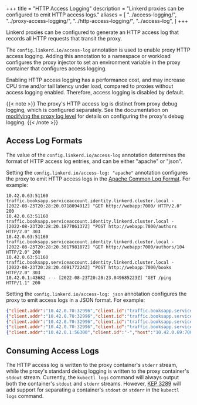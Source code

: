 +++
title = "HTTP Access Logging"
description = "Linkerd proxies can be configured to emit HTTP access logs."
aliases = [
  "../access-logging/",
  "../proxy-access-logging/",
  "../http-access-logging/",
  "../access-log",
]
+++

Linkerd proxies can be configured to generate an HTTP access log that records
all HTTP requests that transit the proxy.

The `config.linkerd.io/access-log` annotation is used to enable proxy HTTP
access logging. Adding this annotation to a namespace or workload configures the
proxy injector to set an environment variable in the proxy container that
configures access logging.

Enabling HTTP access logging has a performance cost, and may increase CPU time
and/or tail latency under load, compared to proxies without access logging
enabled. Therefore, access logging is disabled by default.

{{< note >}}
The proxy's HTTP access log is distinct from proxy debug logging, which is
configured separately. See the documentation on [modifying the proxy log
level](../../tasks/modifying-proxy-log-level/) for details on configuring the
proxy's debug logging.
{{< /note >}}

## Access Log Formats

The value of the `config.linkerd.io/access-log` annotation determines the format
of HTTP access log entries, and can be either "apache" or "json".

Setting the `config.linkerd.io/access-log: "apache"` annotation configures the
proxy to emit HTTP access logs in the [Apache Common Log
Format](https://en.wikipedia.org/wiki/Common_Log_Format). For example:

```text
10.42.0.63:51160 traffic.booksapp.serviceaccount.identity.linkerd.cluster.local - [2022-08-23T20:28:20.071809491Z] "GET http://webapp:7000/ HTTP/2.0" 200
10.42.0.63:51160 traffic.booksapp.serviceaccount.identity.linkerd.cluster.local - [2022-08-23T20:28:20.187706137Z] "POST http://webapp:7000/authors HTTP/2.0" 303
10.42.0.63:51160 traffic.booksapp.serviceaccount.identity.linkerd.cluster.local - [2022-08-23T20:28:20.301798187Z] "GET http://webapp:7000/authors/104 HTTP/2.0" 200
10.42.0.63:51160 traffic.booksapp.serviceaccount.identity.linkerd.cluster.local - [2022-08-23T20:28:20.409177224Z] "POST http://webapp:7000/books HTTP/2.0" 303
10.42.0.1:43682 - - [2022-08-23T20:28:23.049685223Z] "GET /ping HTTP/1.1" 200
```

Setting the `config.linkerd.io/access-log: json` annotation configures the proxy
to emit access logs in a JSON format. For example:

```json
{"client.addr":"10.42.0.70:32996","client.id":"traffic.booksapp.serviceaccount.identity.linkerd.cluster.local","host":"webapp:7000","method":"GET","processing_ns":"39826","request_bytes":"","response_bytes":"19627","status":200,"timestamp":"2022-08-23T20:33:42.321746212Z","total_ns":"14441135","trace_id":"","uri":"http://webapp:7000/","user_agent":"Go-http-client/1.1","version":"HTTP/2.0"}
{"client.addr":"10.42.0.70:32996","client.id":"traffic.booksapp.serviceaccount.identity.linkerd.cluster.local","host":"webapp:7000","method":"POST","processing_ns":"30036","request_bytes":"33","response_bytes":"0","status":303,"timestamp":"2022-08-23T20:33:42.436964052Z","total_ns":"14122403","trace_id":"","uri":"http://webapp:7000/authors","user_agent":"Go-http-client/1.1","version":"HTTP/2.0"}
{"client.addr":"10.42.0.70:32996","client.id":"traffic.booksapp.serviceaccount.identity.linkerd.cluster.local","host":"webapp:7000","method":"GET","processing_ns":"38664","request_bytes":"","response_bytes":"2350","status":200,"timestamp":"2022-08-23T20:33:42.551768300Z","total_ns":"6998222","trace_id":"","uri":"http://webapp:7000/authors/105","user_agent":"Go-http-client/1.1","version":"HTTP/2.0"}
{"client.addr":"10.42.0.70:32996","client.id":"traffic.booksapp.serviceaccount.identity.linkerd.cluster.local","host":"webapp:7000","method":"POST","processing_ns":"42492","request_bytes":"46","response_bytes":"0","status":303,"timestamp":"2022-08-23T20:33:42.659401621Z","total_ns":"9274163","trace_id":"","uri":"http://webapp:7000/books","user_agent":"Go-http-client/1.1","version":"HTTP/2.0"}
{"client.addr":"10.42.0.1:56300","client.id":"-","host":"10.42.0.69:7000","method":"GET","processing_ns":"35848","request_bytes":"","response_bytes":"4","status":200,"timestamp":"2022-08-23T20:33:49.254262428Z","total_ns":"1416066","trace_id":"","uri":"/ping","user_agent":"kube-probe/1.24","version":"HTTP/1.1"}
```

## Consuming Access Logs

The HTTP access log is written to the proxy container's `stderr` stream, while
the proxy's standard debug logging is written to the proxy container's `stdout`
stream. Currently, the `kubectl logs` command will always output both the
container's `stdout` and `stderr` streams. However, [KEP
3289](https://github.com/kubernetes/enhancements/pull/3289) will add support for
separating a container's `stdout` or `stderr` in the `kubectl logs` command.
